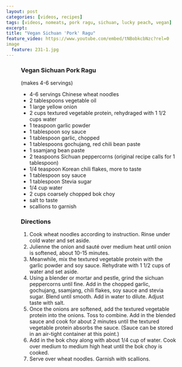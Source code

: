 ```yaml
---
layout: post
categories: [videos, recipes]
tags: [videos, nomeats, pork ragu, sichuan, lucky peach, vegan]
excerpt: 
title: "Vegan Sichuan 'Pork' Ragu"
feature_video: https://www.youtube.com/embed/tNBobkcbNzc?rel=0
image
  feature: 231-1.jpg
---
```



<figure class="ingredients" markdown="1">

### Vegan Sichuan Pork Ragu

(makes 4-6 servings)

- 4-6 servings Chinese wheat noodles
- 2 tablespoons vegetable oil
- 1 large yellow onion
- 2 cups textured vegetable protein, rehydraged with 1 1/2 cups water
- 1 teaspoon garlic powder
- 1 tablespoon soy sauce
- 1 tablespoon garlic, chopped
- 1 tablespoons gochujang, red chili bean paste
- 1 ssamjang bean paste
- 2 teaspoons Sichuan peppercorns (original recipe calls for 1 tablespoon)
- 1/4 teaspoon Korean chili flakes, more to taste
- 1 tablespoon soy sauce
- 1 tablespoon Stevia sugar
- 1/4 cup water
- 2 cups coarsely chopped bok choy
- salt to taste
- scallions to garnish



</figure>

<figure class="directions" markdown="1">

### Directions

1. Cook wheat noodles according to instruction.  Rinse under cold water and set aside.
2. Julienne the onion and sauté over medium heat until onion is softened, about 10-15 minutes.
3. Meanwhile, mix the textured vegetable protein with the garlic powder and soy sauce.  Rehydrate with 1 1/2 cups of water and set aside.
4. Using a blender or mortar and pestle, grind the sichuan peppercorns until fine.  Add in the chopped garlic, gochujang, ssamjang, chili flakes, soy sauce and stevia sugar.  Blend until smooth.  Add in water to dilute.  Adjust taste with salt.
5. Once the onions are softened, add the textured vegetable protein into the onions.  Toss to combine.  Add in the blended sauce and cook for about 2 minutes until the textured vegetable protein absorbs the sauce.  (Sauce can be stored in an air-tight container at this point.)
6. Add in the bok choy along with about 1/4 cup of water.  Cook over medium to medium high heat until the bok choy is cooked.
7. Serve over wheat noodles.  Garnish with scallions.
</figure>